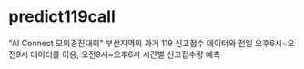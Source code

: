 # predict119call
"AI Connect 모의경진대회" 부산지역의 과거 119 신고접수 데이터와 전일 오후6시~오전9시 데이터를 이용, 오전9시~오후6시 시간별 신고접수량 예측
